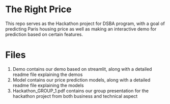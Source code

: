 # The Right Price
This repo serves as the Hackathon project for DSBA program, with a goal of predicting Paris housing price as well as making an interactive demo for prediction based on certain features.

# Files
1. Demo contains our demo based on streamlit, along with a detailed readme file explaining the demos
2. Model contains our price prediction models, along with a detailed readme file explaining the models
3. Hackathon_GROUP_1.pdf contains our group presentation for the hackathon project from both business and technical aspect